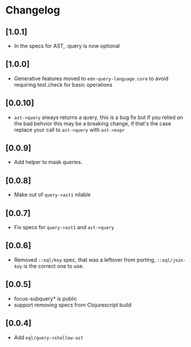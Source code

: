 # Changelog

## [1.0.1]
- In the specs for AST, :query is now optional

## [1.0.0]
- Generative features moved to `edn-query-language.core` to avoid requiring test.check for basic operations

## [0.0.10]
- `ast->query` always returns a query, this is a bug fix but if you relied on the bad behvior this may be a breaking change, if that's the case replace your call to `ast->query` with `ast->expr`

## [0.0.9]
- Add helper to mask queries.

## [0.0.8]
- Make out of `query->ast1` nilable

## [0.0.7]
- Fix specs for `query->ast1` and `ast->query`

## [0.0.6]
- Removed `::eql/key` spec, that was a leftover from porting, `::eql/join-key` is the correct one to use.

## [0.0.5]
- focus-subquery* is public
- support removing specs from Clojurescript build

## [0.0.4]
- Add `eql/query->shallow-ast`
